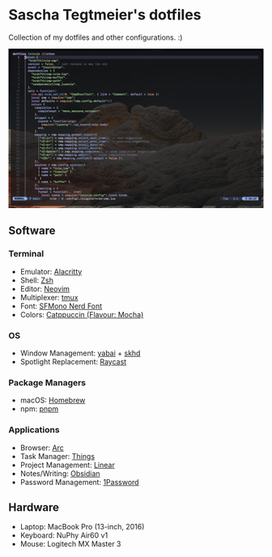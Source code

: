 # Sascha Tegtmeier's dotfiles

Collection of my dotfiles and other configurations. :)

![snapshot](./snapshot.png)

## Software

### Terminal

- Emulator: [Alacritty](https://alacritty.org/)
- Shell: [Zsh](https://www.zsh.org/)
- Editor: [Neovim](https://neovim.io/)
- Multiplexer: [tmux](https://github.com/tmux/tmux)
- Font: [SFMono Nerd Font](https://github.com/epk/SF-Mono-Nerd-Font)
- Colors: [Catppuccin (Flavour: Mocha)](https://github.com/catppuccin)

### OS

- Window Management: [yabai](https://github.com/koekeishiya/yabai) + [skhd](https://github.com/koekeishiya/skhd)
- Spotlight Replacement: [Raycast](https://www.raycast.com/)

### Package Managers

- macOS: [Homebrew](https://brew.sh/)
- npm: [pnpm](https://pnpm.io/)

### Applications

- Browser: [Arc](https://arc.net/)
- Task Manager: [Things](https://culturedcode.com/things/)
- Project Management: [Linear](https://linear.app/)
- Notes/Writing: [Obsidian](https://obsidian.md/)
- Password Management: [1Password](https://1password.com/de)

## Hardware

- Laptop: MacBook Pro (13-inch, 2016)
- Keyboard: NuPhy Air60 v1
- Mouse: Logitech MX Master 3
